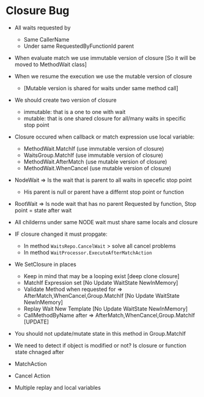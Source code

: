﻿# Closure Bug
* All waits requested by
	* Same CallerName
	* Under same RequestedByFunctionId parent
* When evaluate match we use immutable version of closure [So it will be moved to MethodWait class]
* When we resume the execution we use the mutable version of closure 
	* [Mutable version is shared for waits under same method call]

* We should create two version of closure
	* immutable: that is a one to one with wait
	* mutable: that is one shared closure for all/many waits in specific stop point

* Closure occured when callback or match expression use local variable:
	* MethodWait.MatchIf (use immutable version of closure)
	* WaitsGroup.MatchIf (use immutable version of closure)
	* MethodWait.AfterMatch (use mutable version of closure)
	* MethodWait.WhenCancel (use mutable version of closure)

* NodeWait => Is the wait that is parent to all waits in specefic stop point
	* His parent is null or parent have a differnt stop point or function
* RootWait => Is node wait that has no parent
Requested by function, Stop point = state after wait

* All childerns under same NODE wait must share same locals and closure
* IF closure changed it must propgate:
	* In method `WaitsRepo.CancelWait` > solve all cancel problems
	* In method `WaitProcessor.ExecuteAfterMatchAction`
* We SetClosure in places
	* Keep in mind that may be a looping exist [deep clone closure]
	* MatchIf Expression set [No Update WaitState NewInMemory]
	* Validate Method when requested for => AfterMatch,WhenCancel,Group.MatchIf [No Update WaitState NewInMemory]
	* Replay Wait New Template [No Update WaitState NewInMemory]
	* CallMethodByName after  => AfterMatch,WhenCancel,Group.MatchIf [UPDATE]
* You should not update/mutate state in this method in Group.MatchIf

* We need to detect if object is modified or not?
Is closure or function state chnaged after
- MatchAction
- Cancel Action


- Multiple replay and local variables
